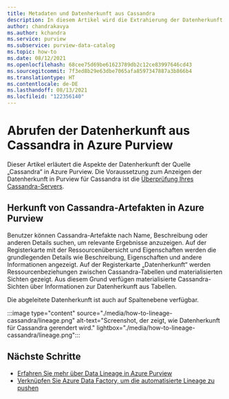 ```yaml
---
title: Metadaten und Datenherkunft aus Cassandra
description: In diesem Artikel wird die Extrahierung der Datenherkunft aus der Quelle „Cassandra“ beschrieben.
author: chandrakavya
ms.author: kchandra
ms.service: purview
ms.subservice: purview-data-catalog
ms.topic: how-to
ms.date: 08/12/2021
ms.openlocfilehash: 68cee75d69be61623789db2c12ce83997646cd43
ms.sourcegitcommit: 7f3ed8b29e63dbe7065afa8597347887a3b866b4
ms.translationtype: HT
ms.contentlocale: de-DE
ms.lasthandoff: 08/13/2021
ms.locfileid: "122356140"
---
```

# <a name="how-to-get-lineage-from-cassandra-into-azure-purview"></a>Abrufen der Datenherkunft aus Cassandra in Azure Purview

Dieser Artikel erläutert die Aspekte der Datenherkunft der Quelle „Cassandra“ in Azure Purview. Die Voraussetzung zum Anzeigen der Datenherkunft in Purview für Cassandra ist die [Überprüfung Ihres Cassandra-Servers](../purview/register-scan-cassandra-source.md). 

## <a name="lineage-of-cassandra-artifacts-in-azure-purview"></a>Herkunft von Cassandra-Artefakten in Azure Purview

Benutzer können Cassandra-Artefakte nach Name, Beschreibung oder anderen Details suchen, um relevante Ergebnisse anzuzeigen. Auf der Registerkarte mit der Ressourcenübersicht und Eigenschaften werden die grundlegenden Details wie Beschreibung, Eigenschaften und andere Informationen angezeigt. Auf der Registerkarte „Datenherkunft“ werden Ressourcenbeziehungen zwischen Cassandra-Tabellen und materialisierten Sichten gezeigt. Aus diesem Grund verfügen materialisierte Cassandra-Sichten über Informationen zur Datenherkunft aus Tabellen. 

Die abgeleitete Datenherkunft ist auch auf Spaltenebene verfügbar.

:::image type="content" source="./media/how-to-lineage-cassandra/lineage.png" alt-text="Screenshot, der zeigt, wie Datenherkunft für Cassandra gerendert wird." lightbox="./media/how-to-lineage-cassandra/lineage.png":::


## <a name="next-steps"></a>Nächste Schritte

- [Erfahren Sie mehr über Data Lineage in Azure Purview](catalog-lineage-user-guide.md)
- [Verknüpfen Sie Azure Data Factory, um die automatisierte Lineage zu pushen](how-to-link-azure-data-factory.md)
